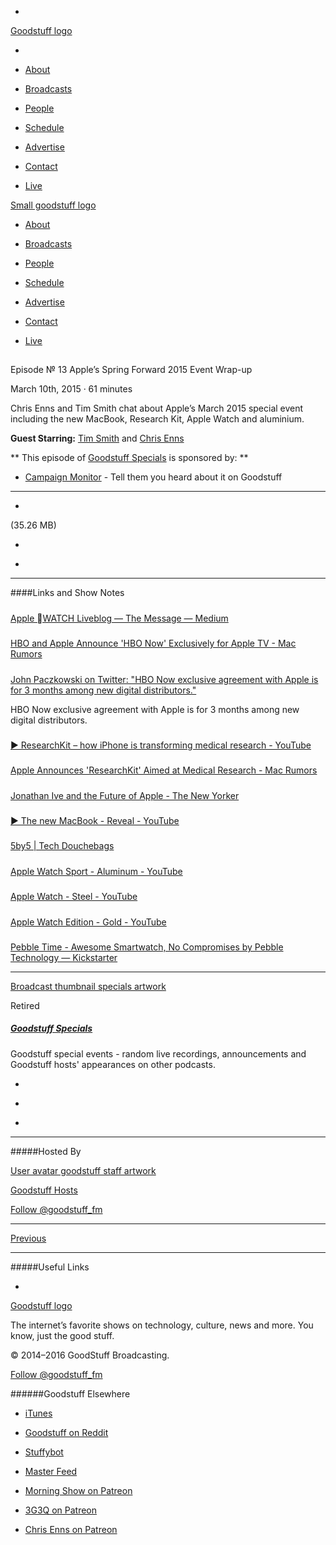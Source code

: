 

-
[Goodstuff logo](http://www.goodstuff.fm/)[](/assets/goodstuff_logo-17c1fe6f378352de5d7345f76152130b.svg)

-


-  [About](/about)

-  [Broadcasts](/broadcasts)

-  [People](/people)

-  [Schedule](/schedule)

-  [Advertise](/advertise)

-  [Contact](/contact)

-  [Live](/live)


[Small goodstuff logo](http://www.goodstuff.fm/)[](/assets/small_goodstuff_logo-bf032e72b9ec41494f4d90905f1ad619.svg)


-  [About](/about)

-  [Broadcasts](/broadcasts)

-  [People](/people)

-  [Schedule](/schedule)

-  [Advertise](/advertise)

-  [Contact](/contact)

-  [Live](/live)


##
Episode № 13
Apple’s Spring Forward 2015 Event Wrap-up


March 10th, 2015
·
61
minutes


Chris Enns and Tim Smith chat about Apple’s March 2015 special event including the new MacBook, Research Kit, Apple Watch and aluminium.


**Guest Starring:**
[Tim Smith](/people/ttimsmith) and  [Chris Enns](/people/chris-enns)


**
This episode of
[Goodstuff Specials](/specials)
is sponsored by:
**


-  [Campaign Monitor](http://www.campaignmonitor.com/) - Tell them you heard about it on Goodstuff


------------------------------


-
[](https://goodstuffs3.s3.amazonaws.com/uploads/specials-13.mp3)(35.26 MB)

-
[](http://twitter.com/intent/tweet?text=Goodstuff%20Specials%20%E2%84%96%2013%20on%20@goodstuff_fm%20-%20http://goodstuff.fm/specials/13)

-
[](http://www.facebook.com/sharer/sharer.php?u=http://goodstuff.fm/specials/13)


------------------------------


####Links and Show Notes

#####
[Apple WATCH Liveblog — The Message — Medium](https://medium.com/message/apple-watch-liveblog-87efbbf8509f)


#####
[HBO and Apple Announce 'HBO Now' Exclusively for Apple TV - Mac Rumors](http://www.macrumors.com/2015/03/09/hbo-now-apple-tv/)


#####
[John Paczkowski on Twitter: "HBO Now exclusive agreement with Apple is for 3 months among new digital distributors."](https://twitter.com/JohnPaczkowski/status/574985403607863296)


HBO Now exclusive agreement with Apple is for 3 months among new digital distributors.


#####
[▶ ResearchKit – how iPhone is transforming medical research - YouTube](https://www.youtube.com/watch?v=VyY2qPb6c0c)


#####
[Apple Announces 'ResearchKit' Aimed at Medical Research - Mac Rumors](http://www.macrumors.com/2015/03/09/apple-announces-researchkit/)


#####
[Jonathan Ive and the Future of Apple - The New Yorker](http://www.newyorker.com/magazine/2015/02/23/shape-things-come)


#####
[▶ The new MacBook - Reveal - YouTube](https://www.youtube.com/watch?v=5-e7NFINJas)


#####
[5by5 | Tech Douchebags](http://5by5.tv/tdb)


#####
[Apple Watch Sport - Aluminum - YouTube](https://www.youtube.com/watch?v=ibklpzKai-o)


#####
[Apple Watch - Steel - YouTube](https://www.youtube.com/watch?v=ijex5274t_c)


#####
[Apple Watch Edition - Gold - YouTube](https://www.youtube.com/watch?v=dDAP9OWtQro)


#####
[Pebble Time - Awesome Smartwatch, No Compromises by Pebble Technology — Kickstarter](https://www.kickstarter.com/projects/597507018/pebble-time-awesome-smartwatch-no-compromises?gclid=Cj0KEQjwrPqnBRD56dGe1o_WlZsBEiQAb5ugt_CCKE--0_I7Y_pUwn1fMZl45vjTo6gyzB1Muv1t6hsaAkTQ8P8HAQ)


------------------------------


[Broadcast thumbnail specials artwork](/specials)[](https://goodstuffs3.s3.amazonaws.com/uploads/broadcast/image/24/broadcast_thumbnail_specials_artwork.png)

Retired


##### [Goodstuff Specials](/specials)


Goodstuff special events - random live recordings, announcements and Goodstuff hosts' appearances on other podcasts.

-
[](https://itunes.apple.com/us/podcast/goodstuff-specials/id854159948?mt=2)

-
[](/specials/feed)

-
[](mailto:sponsorship+specials@goodstuff.fm?subject=%5BGoodStuff%20FM%5D%20Sponsorship%20Inquiry%20for%20Goodstuff%20Specials)


------------------------------


#####Hosted By


[User avatar goodstuff staff artwork](/people/goodstuff-hosts)[](https://goodstuffs3.s3.amazonaws.com/uploads/user/avatar/38/user_avatar_goodstuff-staff_artwork.png)

[Goodstuff Hosts](/people/goodstuff-hosts)


[Follow @goodstuff_fm](https://twitter.com/goodstuff_fm)


------------------------------


[Previous](/specials/12)


------------------------------


#####Useful Links

-
[](mailto:contact+specials@goodstuff.fm?subject=%5BGoodstuff%20FM%5D%20Feedback%20for%20Goodstuff%20Specials)


[Goodstuff logo](http://www.goodstuff.fm/)[](/assets/goodstuff_logo-17c1fe6f378352de5d7345f76152130b.svg)


The internet’s favorite shows on technology, culture, news and more. You know, just the good stuff.


© 2014–2016 GoodStuff Broadcasting.

[Follow @goodstuff_fm](https://twitter.com/goodstufffm)


######Goodstuff Elsewhere

-  [iTunes](https://itunes.apple.com/us/artist/goodstuff-fm/id843385597?mt=2)

-  [Goodstuff on Reddit](https://www.reddit.com/r/Goodstuff_fm/)

-  [Stuffybot](http://stuffybot.goodstuff.fm)

-  [Master Feed](/master/feed)

-  [Morning Show on Patreon](https://www.patreon.com/morningshow)

-  [3G3Q on Patreon](https://www.patreon.com/3g3q)

-  [Chris Enns on Patreon](https://www.patreon.com/ichris)
